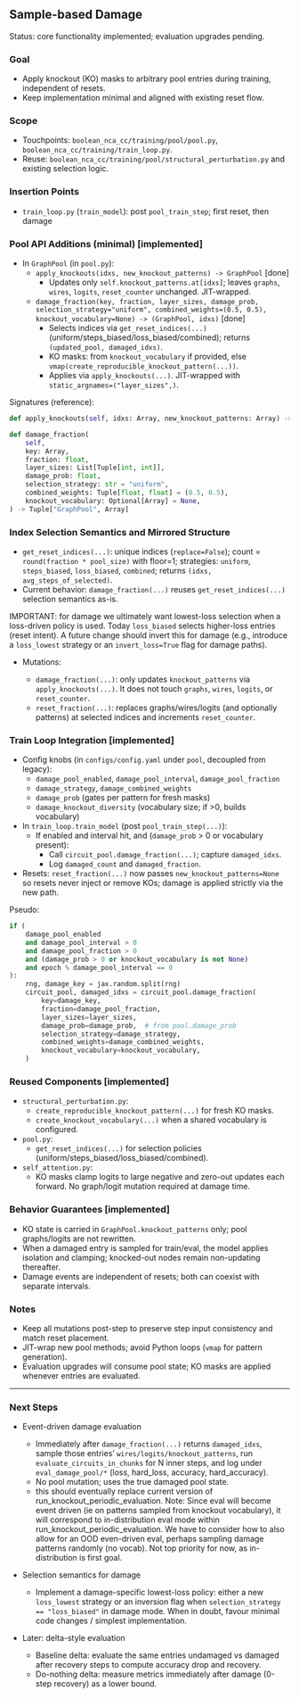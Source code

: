 ## Sample-based Damage

Status: core functionality implemented; evaluation upgrades pending.

### Goal

- Apply knockout (KO) masks to arbitrary pool entries during training, independent of resets.
- Keep implementation minimal and aligned with existing reset flow.

### Scope

- Touchpoints: `boolean_nca_cc/training/pool/pool.py`, `boolean_nca_cc/training/train_loop.py`.
- Reuse: `boolean_nca_cc/training/pool/structural_perturbation.py` and existing selection logic.

### Insertion Points

- `train_loop.py` (`train_model`): post `pool_train_step`; first reset, then damage

### Pool API Additions (minimal) [implemented]

- In `GraphPool` (in `pool.py`):
  - `apply_knockouts(idxs, new_knockout_patterns) -> GraphPool` [done]
    - Updates only `self.knockout_patterns.at[idxs]`; leaves `graphs`, `wires`, `logits`, `reset_counter` unchanged. JIT-wrapped.
  - `damage_fraction(key, fraction, layer_sizes, damage_prob, selection_strategy="uniform", combined_weights=(0.5, 0.5), knockout_vocabulary=None) -> (GraphPool, idxs)` [done]
    - Selects indices via `get_reset_indices(...)` (uniform/steps_biased/loss_biased/combined); returns `(updated_pool, damaged_idxs)`.
    - KO masks: from `knockout_vocabulary` if provided, else `vmap(create_reproducible_knockout_pattern(...))`.
    - Applies via `apply_knockouts(...)`. JIT-wrapped with `static_argnames=("layer_sizes",)`.

Signatures (reference):

```python
def apply_knockouts(self, idxs: Array, new_knockout_patterns: Array) -> "GraphPool"

def damage_fraction(
    self,
    key: Array,
    fraction: float,
    layer_sizes: List[Tuple[int, int]],
    damage_prob: float,
    selection_strategy: str = "uniform",
    combined_weights: Tuple[float, float] = (0.5, 0.5),
    knockout_vocabulary: Optional[Array] = None,
) -> Tuple["GraphPool", Array]
```

### Index Selection Semantics and Mirrored Structure

- `get_reset_indices(...)`: unique indices (`replace=False`); count = `round(fraction * pool_size)` with floor=1; strategies: `uniform`, `steps_biased`, `loss_biased`, `combined`; returns `(idxs, avg_steps_of_selected)`.
- Current behavior: `damage_fraction(...)` reuses `get_reset_indices(...)` selection semantics as-is.

IMPORTANT: for damage we ultimately want lowest-loss selection when a loss-driven policy is used. Today `loss_biased` selects higher-loss entries (reset intent). A future change should invert this for damage (e.g., introduce a `loss_lowest` strategy or an `invert_loss=True` flag for damage paths).

- Mutations:

  - `damage_fraction(...)`: only updates `knockout_patterns` via `apply_knockouts(...)`. It does not touch `graphs`, `wires`, `logits`, or `reset_counter`.
  - `reset_fraction(...)`: replaces graphs/wires/logits (and optionally patterns) at selected indices and increments `reset_counter`.

### Train Loop Integration [implemented]

- Config knobs (in `configs/config.yaml` under `pool`, decoupled from legacy):
  - `damage_pool_enabled`, `damage_pool_interval`, `damage_pool_fraction`
  - `damage_strategy`, `damage_combined_weights`
  - `damage_prob` (gates per pattern for fresh masks)
  - `damage_knockout_diversity` (vocabulary size; if >0, builds vocabulary)
- In `train_loop.train_model` (post `pool_train_step(...)`):
  - If enabled and interval hit, and (`damage_prob` > 0 or vocabulary present):
    - Call `circuit_pool.damage_fraction(...)`; capture `damaged_idxs`.
    - Log `damaged_count` and `damaged_fraction`.
- Resets: `reset_fraction(...)` now passes `new_knockout_patterns=None` so resets never inject or remove KOs; damage is applied strictly via the new path.

Pseudo:

```python
if (
    damage_pool_enabled
    and damage_pool_interval > 0
    and damage_pool_fraction > 0
    and (damage_prob > 0 or knockout_vocabulary is not None)
    and epoch % damage_pool_interval == 0
):
    rng, damage_key = jax.random.split(rng)
    circuit_pool, damaged_idxs = circuit_pool.damage_fraction(
        key=damage_key,
        fraction=damage_pool_fraction,
        layer_sizes=layer_sizes,
        damage_prob=damage_prob,  # from pool.damage_prob
        selection_strategy=damage_strategy,
        combined_weights=damage_combined_weights,
        knockout_vocabulary=knockout_vocabulary,
    )
```

### Reused Components [implemented]

- `structural_perturbation.py`:
  - `create_reproducible_knockout_pattern(...)` for fresh KO masks.
  - `create_knockout_vocabulary(...)` when a shared vocabulary is configured.
- `pool.py`:
  - `get_reset_indices(...)` for selection policies (uniform/steps_biased/loss_biased/combined).
- `self_attention.py`:
  - KO masks clamp logits to large negative and zero-out updates each forward. No graph/logit mutation required at damage time.

### Behavior Guarantees [implemented]

- KO state is carried in `GraphPool.knockout_patterns` only; pool graphs/logits are not rewritten.
- When a damaged entry is sampled for train/eval, the model applies isolation and clamping; knocked-out nodes remain non-updating thereafter.
- Damage events are independent of resets; both can coexist with separate intervals.

### Notes

- Keep all mutations post-step to preserve step input consistency and match reset placement.
- JIT-wrap new pool methods; avoid Python loops (`vmap` for pattern generation).
- Evaluation upgrades will consume pool state; KO masks are applied whenever entries are evaluated.

---

### Next Steps

- Event-driven damage evaluation
  - Immediately after `damage_fraction(...)` returns `damaged_idxs`, sample those entries’ `wires/logits/knockout_patterns`, run `evaluate_circuits_in_chunks` for N inner steps, and log under `eval_damage_pool/*` (loss, hard_loss, accuracy, hard_accuracy).
  - No pool mutation; uses the true damaged pool state.
  - this should eventually replace current version of run_knockout_periodic_evaluation. Note: Since eval will become event driven (ie on patterns sampled from knockout vocabulary), it will correspond to in-distribution eval mode within run_knockout_periodic_evaluation. We have to consider how to also allow for an OOD even-driven eval, perhaps sampling damage patterns randomly (no vocab). Not top priority for now, as in-distribution is first goal.

- Selection semantics for damage
  - Implement a damage-specific lowest-loss policy: either a new `loss_lowest` strategy or an inversion flag when `selection_strategy == "loss_biased"` in damage mode. When in doubt, favour minimal code changes / simplest implementation.

- Later: delta-style evaluation
  - Baseline delta: evaluate the same entries undamaged vs damaged after recovery steps to compute accuracy drop and recovery.
  - Do-nothing delta: measure metrics immediately after damage (0-step recovery) as a lower bound.
